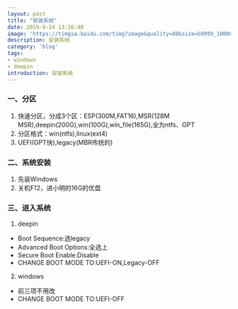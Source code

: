 ```yaml
---
layout: post
title: "安装系统"
date: 2019-9-24 13:26:40
image: 'https://timgsa.baidu.com/timg?image&quality=80&size=b9999_10000&sec=1568647214378&di=b1cd2954d44adde4bebc4a1de2b45d83&imgtype=0&src=http%3A%2F%2Fwww.d1net.com%2Fuploadfile%2F2015%2F0217%2F20150217092739863.jpg'
description: 安装系统
category: 'blog'
tags:
- windows
- deepin
introduction: 安装系统
---
```


### 一、分区
1. 快速分区，分成3个区：ESP(300M,FAT16),MSR(128M MSR),deepin(200G),win(100G),win_file(165G),全为ntfs、GPT    
2. 分区格式：win(ntfs),linux(ext4)    
3. UEFI(GPT快),legacy(MBR传统的)    

### 二、系统安装
1. 先装Windows  
2. 关机F12，进小明的16G的优盘   

### 三、进入系统
1. deepin  
- Boot Sequence:选legacy  
- Advanced Boot Options:全选上  
- Secure Boot Enable:Disable
- CHANGE BOOT MODE TO:UEFI-ON,Legacy-OFF  

2. windows  
- 前三项不用改  
- CHANGE BOOT MODE TO:UEFI-OFF  



